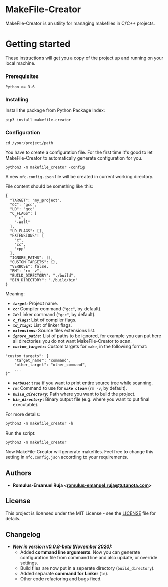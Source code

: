 # MakeFile-Creator

MakeFile-Creator is an utility for managing makefiles in C/C++ projects.

# Getting started

These instructions will get you a copy of the project up and running on your local machine.

### Prerequisites

`Python >= 3.6`

### Installing

Install the package from Python Package Index:

`pip3 install makefile-creator`

### Configuration

`cd /your/project/path`

You have to create a configuration file. For the first time it's good to let 
MakeFile-Creator to automatically generate configuration for you.

`python3 -m makefile_creator -config`

A new `mfc.config.json` file will be created in current working directory.

File content should be something like this:

```
{
  "TARGET": "my_project",
  "CC": "gcc",
  "LD": "gcc"
  "C_FLAGS": [
    "-c",
    "-Wall"
  ],
  "LD_FLAGS": [],
  "EXTENSIONS": [
    "c",
    "cc",
    "cpp"
  ],
  "IGNORE_PATHS": [],
  "CUSTOM_TARGETS": {},
  "VERBOSE": false,
  "RM": "rm -v",
  "BUILD_DIRECTORY": "./build",
  "BIN_DIRECTORY": "./build/bin"
}
```

Meaning:
* _**`target`:**_ Project name.
* **_`cc`:_** Compiler command (`"gcc"`, by default).
* **_`ld`:_** Linker command (`"gcc"`, by default).
* _**`c_flags`:**_ List of compiler flags.
* _**`ld_flags`:**_ List of linker flags.
* **_`extensions`:_** Source files extensions list.
* **_`ignore_paths`:_** List of paths to be ignored, for example you can put here all
directories you do not want MakeFile-Creator to scan.
* **_`custom_targets`:_** Custom targets for `make`, in the following format:

```
"custom_targets": {
    "target_name": "command",
    "other_target": "other_command",
    ...
}"
````

* **_`verbose`:_** `true` if you want to print entire source tree while scanning.
* **_`rm`:_** Command to use for **_`make clean`_** (`rm -v`, by default).
* **_`build_directory`:_** Path where you want to build the project.
* **_`bin_directory`:_** Binary output file (e.g. where you want to put final executable).

For more details:

`python3 -m makefile_creator -h`

Run the script:

`python3 -m makefile_creator`

Now MakeFile-Creator will generate makefiles. Feel free to change this setting in 
`mfc.config.json` according to your requirements.

## Authors

* **Romulus-Emanuel Ruja <<romulus-emanuel.ruja@tutanota.com>>**

## License

This project is licensed under the MIT License - see the [LICENSE](LICENSE) file for details.

## Changelog

* **_New in version v0.0.8-beta (November 2020):_**
    * Added **command line arguments**. Now you can generate configuration file from command line
    and also update, or override settings.
    * Build files are now put in a separate directory (`build_directory`).
    * Added separate **command for Linker** (`ld`).
    * Other code refactoring and bugs fixed.
